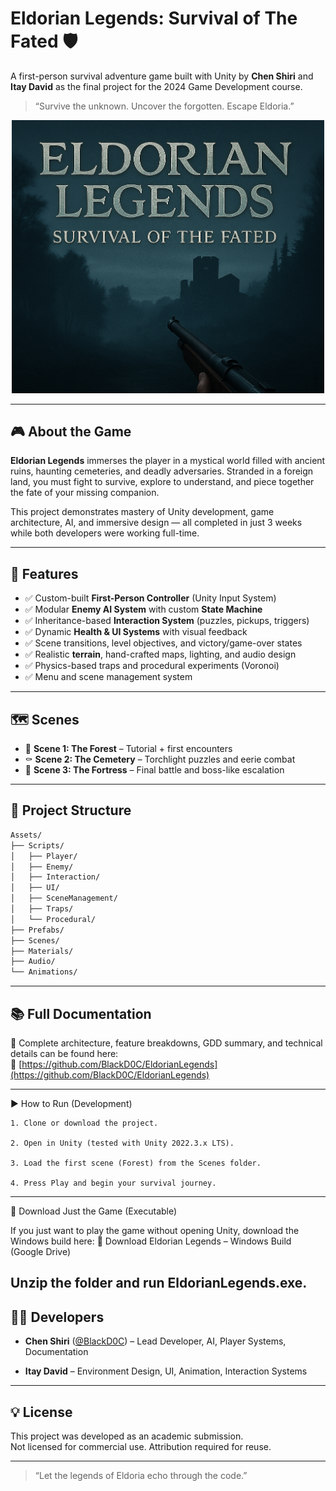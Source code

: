 
# Eldorian Legends: Survival of The Fated 🛡️

A first-person survival adventure game built with Unity by **Chen Shiri** and **Itay David** as the final project for the 2024 Game Development course.

> “Survive the unknown. Uncover the forgotten. Escape Eldoria.”
>
<div align="center">
  <img src="https://raw.githubusercontent.com/BlackD0C/EldorianLegends/refs/heads/main/docs/Into%20the%20Fog%20of%20Eldoria.png" alt="Eldoria Banner" width="500"/>
</div>

---

## 🎮 About the Game

**Eldorian Legends** immerses the player in a mystical world filled with ancient ruins, haunting cemeteries, and deadly adversaries. Stranded in a foreign land, you must fight to survive, explore to understand, and piece together the fate of your missing companion.

This project demonstrates mastery of Unity development, game architecture, AI, and immersive design — all completed in just 3 weeks while both developers were working full-time.

---

## 🧱 Features

- ✅ Custom-built **First-Person Controller** (Unity Input System)
- ✅ Modular **Enemy AI System** with custom **State Machine**
- ✅ Inheritance-based **Interaction System** (puzzles, pickups, triggers)
- ✅ Dynamic **Health & UI Systems** with visual feedback
- ✅ Scene transitions, level objectives, and victory/game-over states
- ✅ Realistic **terrain**, hand-crafted maps, lighting, and audio design
- ✅ Physics-based traps and procedural experiments (Voronoi)
- ✅ Menu and scene management system

---

## 🗺️ Scenes

- 🌲 **Scene 1: The Forest** – Tutorial + first encounters
- ⚰️ **Scene 2: The Cemetery** – Torchlight puzzles and eerie combat
- 🏰 **Scene 3: The Fortress** – Final battle and boss-like escalation

---

## 📂 Project Structure

```bash
Assets/
├── Scripts/
│   ├── Player/
│   ├── Enemy/
│   ├── Interaction/
│   ├── UI/
│   ├── SceneManagement/
│   ├── Traps/
│   └── Procedural/
├── Prefabs/
├── Scenes/
├── Materials/
├── Audio/
└── Animations/
````

---

## 📚 Full Documentation

📖 Complete architecture, feature breakdowns, GDD summary, and technical details can be found here:  
🔗 [https://github.com/BlackD0C/EldorianLegends](https://github.com/BlackD0C/EldorianLegends)

---

▶️ How to Run (Development)

    1. Clone or download the project.
    
    2. Open in Unity (tested with Unity 2022.3.x LTS).
    
    3. Load the first scene (Forest) from the Scenes folder.
    
    4. Press Play and begin your survival journey.

---

💾 Download Just the Game (Executable)

If you just want to play the game without opening Unity, download the Windows build here:
🔗 Download Eldorian Legends – Windows Build (Google Drive)

Unzip the folder and run EldorianLegends.exe.
---

## 👨‍💻 Developers

- **Chen Shiri** ([@BlackD0C](https://github.com/BlackD0C)) – Lead Developer, AI, Player Systems, Documentation
    
- **Itay David** – Environment Design, UI, Animation, Interaction Systems
    

---

## 💡 License

This project was developed as an academic submission.  
Not licensed for commercial use. Attribution required for reuse.

---

> “Let the legends of Eldoria echo through the code.”

